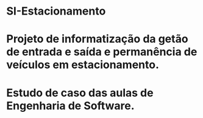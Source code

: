 # SI-Estacionamento
# Projeto de informatização da getão de entrada e saída e permanência de veículos em estacionamento.
# Estudo de caso das aulas de Engenharia de Software.

